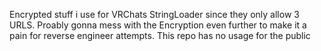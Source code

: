 Encrypted stuff i use for VRChats StringLoader since they only allow 3 URLS.
Proably gonna mess with the Encryption even further to make it a pain for reverse engineer attempts.
This repo has no usage for the public
